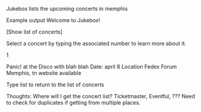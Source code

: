 Jukebox lists the upcoming concerts in memphis

Example output
Welcome to Jukebox!

[Show list of concerts]

Select a concert by typing the associated number to learn more about it.

1

Panic! at the Disco with blah blah
Date: april 8
Location
Fedex Forum Memphis, tn
website available

Type list to return to the list of concerts

Thoughts:
Where will I get the concert list? Ticketmaster, Eventful, ???
Need to check for duplicates if getting from multiple places.
